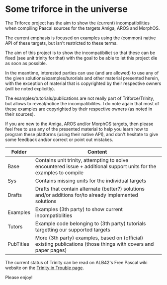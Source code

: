 Some triforce in the universe
=============================

The Triforce project has the aim to show the (current) incompatibilities when compiling Pascal sources for the targets Amiga, AROS and MorphOS.

The current emphasis is focused on examples using the (common) native API of these targets, but isn't restricted to these terms.

The aim of this project is to show the incompatibiliet so that these can be fixed (see unit trinity for that) with the goal to be able to let this project die as soon as possible.

In the meantime, interested parties can use (and are allowed) to use any of the given solutions/examples/turorials and other material presented herein, with the exception of material that is copyrighted by their respective owners (will be noted explicitly).

The examples/tutorials/publications are not really part of Triforce/Trinity, but allows to reveal/notice the incompatibilites. I do note again that most of these examples are copyrighted by their respective owners (as noted in their sources).

If you are new to the Amiga, AROS and/or MorphOS targets, then please feel free to use any of the presented material to help you learn how to program these platforms (using their native API), and don't hesitate to give some feedback and/or correct or point out mistakes.

| Folder           | Content                                                                                                             |
| ---------------- | ------------------------------------------------------------------------------------------------------------------- |
| Base             | Contains unit trinity, attempting to solve encountered issue + additional support units for the examples to compile |
| Sys              | Contains missing units for the individual targets                                                                   |
| Drafts           | Drafts that contain alternate (better?) solutions and/or additions for/to already implemented solutions             |
| Examples         | Examples (3th party) to show current incompatiblities                                                               |
| Tutors           | Example code belonging to (3th party) tutorials targetting our supported targets                                    |
| PubTitles        | More (3th party) examples, based on (official) existing publications (those things with covers and paper pages)     |

The current status of Trinity can be read on ALB42's Free Pascal wiki website on the [Trinity in Trouble page](http://fpcaroswiki.alb42.de/index.php?title=Trinity_in_Trouble).

Please enjoy!